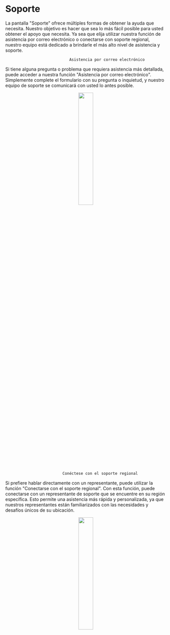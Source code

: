 # Soporte

La pantalla "Soporte" ofrece múltiples formas de obtener la ayuda que necesita. Nuestro objetivo es hacer que sea lo más fácil posible para usted obtener el apoyo que necesita. Ya sea que elija utilizar nuestra función de asistencia por correo electrónico o conectarse con soporte regional, nuestro equipo está dedicado a brindarle el más alto nivel de asistencia y soporte.

                                Asistencia por correo electrónico
Si tiene alguna pregunta o problema que requiera asistencia más detallada, puede acceder a nuestra función "Asistencia por correo electrónico". Simplemente complete el formulario con su pregunta o inquietud, y nuestro equipo de soporte se comunicará con usted lo antes posible. 

<p align="center"><img src="https://i.imgur.com/vM0OIZG.gif" width="30%"></p>


                             Conéctese con el soporte regional 


Si prefiere hablar directamente con un representante, puede utilizar la función "Conectarse con el soporte regional". Con esta función, puede conectarse con un representante de soporte que se encuentre en su región específica. Esto permite una asistencia más rápida y personalizada, ya que nuestros representantes están familiarizados con las necesidades y desafíos únicos de su ubicación.

<p align="center"><img src="https://i.imgur.com/ryXRHA1.gif" width="30%"></p>

